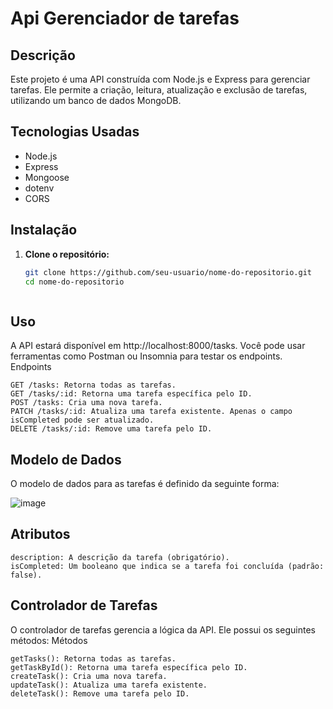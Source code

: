 # Api Gerenciador de tarefas

## Descrição

Este projeto é uma API construída com Node.js e Express para gerenciar tarefas. Ele permite a criação, leitura, atualização e exclusão de tarefas, utilizando um banco de dados MongoDB.

## Tecnologias Usadas

- Node.js
- Express
- Mongoose
- dotenv
- CORS

## Instalação

1. **Clone o repositório:**

   ```bash
   git clone https://github.com/seu-usuario/nome-do-repositorio.git
   cd nome-do-repositorio



## Uso

A API estará disponível em http://localhost:8000/tasks. Você pode usar ferramentas como Postman ou Insomnia para testar os endpoints.
Endpoints

    GET /tasks: Retorna todas as tarefas.
    GET /tasks/:id: Retorna uma tarefa específica pelo ID.
    POST /tasks: Cria uma nova tarefa.
    PATCH /tasks/:id: Atualiza uma tarefa existente. Apenas o campo isCompleted pode ser atualizado.
    DELETE /tasks/:id: Remove uma tarefa pelo ID.

## Modelo de Dados

O modelo de dados para as tarefas é definido da seguinte forma:

![image](https://github.com/user-attachments/assets/e75226fe-6c61-4a94-ac20-ed2187e0d689)

## Atributos

    description: A descrição da tarefa (obrigatório).
    isCompleted: Um booleano que indica se a tarefa foi concluída (padrão: false).

## Controlador de Tarefas

O controlador de tarefas gerencia a lógica da API. Ele possui os seguintes métodos:
Métodos

    getTasks(): Retorna todas as tarefas.
    getTaskById(): Retorna uma tarefa específica pelo ID.
    createTask(): Cria uma nova tarefa.
    updateTask(): Atualiza uma tarefa existente.
    deleteTask(): Remove uma tarefa pelo ID.


